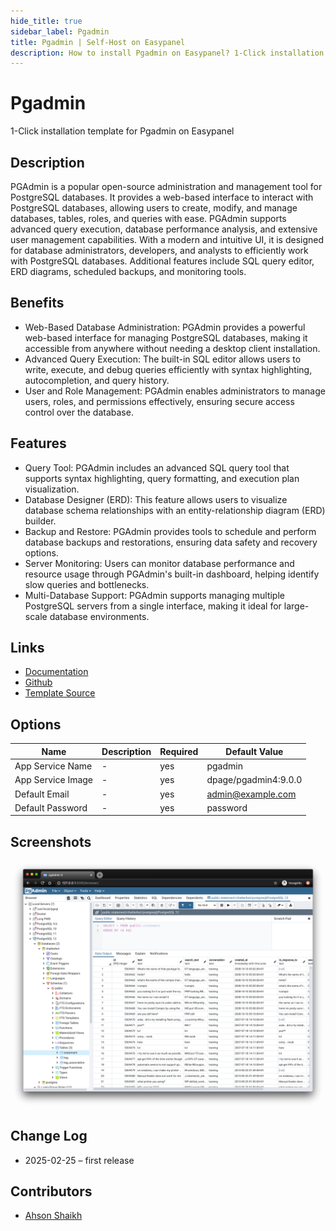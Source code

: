 ```yaml
---
hide_title: true
sidebar_label: Pgadmin
title: Pgadmin | Self-Host on Easypanel
description: How to install Pgadmin on Easypanel? 1-Click installation template for Pgadmin on Easypanel
---
```


<!-- generated -->

# Pgadmin

1-Click installation template for Pgadmin on Easypanel

## Description

PGAdmin is a popular open-source administration and management tool for PostgreSQL databases. It provides a web-based interface to interact with PostgreSQL databases, allowing users to create, modify, and manage databases, tables, roles, and queries with ease. PGAdmin supports advanced query execution, database performance analysis, and extensive user management capabilities. With a modern and intuitive UI, it is designed for database administrators, developers, and analysts to efficiently work with PostgreSQL databases. Additional features include SQL query editor, ERD diagrams, scheduled backups, and monitoring tools.

## Benefits

- Web-Based Database Administration: PGAdmin provides a powerful web-based interface for managing PostgreSQL databases, making it accessible from anywhere without needing a desktop client installation.
- Advanced Query Execution: The built-in SQL editor allows users to write, execute, and debug queries efficiently with syntax highlighting, autocompletion, and query history.
- User and Role Management: PGAdmin enables administrators to manage users, roles, and permissions effectively, ensuring secure access control over the database.

## Features

- Query Tool: PGAdmin includes an advanced SQL query tool that supports syntax highlighting, query formatting, and execution plan visualization.
- Database Designer (ERD): This feature allows users to visualize database schema relationships with an entity-relationship diagram (ERD) builder.
- Backup and Restore: PGAdmin provides tools to schedule and perform database backups and restorations, ensuring data safety and recovery options.
- Server Monitoring: Users can monitor database performance and resource usage through PGAdmin's built-in dashboard, helping identify slow queries and bottlenecks.
- Multi-Database Support: PGAdmin supports managing multiple PostgreSQL servers from a single interface, making it ideal for large-scale database environments.

## Links

- [Documentation](https://www.pgadmin.org/docs/)
- [Github](https://github.com/pgadmin-org/pgadmin4)
- [Template Source](https://github.com/easypanel-io/templates/tree/main/templates/pgadmin)

## Options

Name | Description | Required | Default Value
-|-|-|-
App Service Name | - | yes | pgadmin
App Service Image | - | yes | dpage/pgadmin4:9.0.0
Default Email | - | yes | admin@example.com
Default Password | - | yes | password

## Screenshots

![Pgadmin Screenshot](./assets/screenshot.png)

## Change Log

- 2025-02-25 – first release

## Contributors

- [Ahson Shaikh](https://github.com/Ahson-Shaikh)
